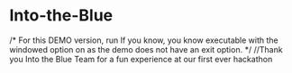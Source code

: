 # Into-the-Blue
/*
For this DEMO version, run If you know, you know executable with the windowed option on as the demo does not have an exit option.
*/
//Thank you Into the Blue Team for a fun experience at our first ever hackathon
